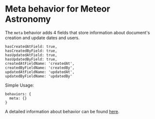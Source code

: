 # Meta behavior for Meteor Astronomy

The `meta` behavior adds 4 fields that store information about document's creation and update dates and users.

```
hasCreatedAtField: true,
hasCreatedByField: true,
hasUpdatedAtField: true,
hasUpdatedByField: true,
createdAtFieldName: 'createdAt',
createdByFieldName: 'createdBy',
updatedAtFieldName: 'updatedAt',
updatedByFieldName: 'updatedBy'
```

Simple Usage:
```
behaviors: {
  meta: {}
}
```

A detailed information about behavior can be found [here](http://jagi.github.io/meteor-astronomy/v2#meta).
